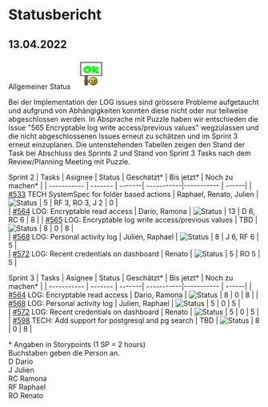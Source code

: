 # Statusbericht
## 13.04.2022
Allgemeiner Status ![Status](https://github.com/RamonaChristen/PSE-Documents/blob/main/public/images/status_ok.jpg?raw=true)

Bei der Implementation der LOG issues sind grössere Probleme aufgetaucht und aufgrund von Abhängigkeiten konnten diese nicht oder nur teilweise abgeschlossen werden. In Absprache mit Puzzle haben wir entschieden die Issue "565 Encryptable log write access/previous values" wegzulassen und die nicht abgeschlossenen Issues erneut zu schätzen und im Sprint 3 erneut einzuplanen. Die untenstehenden Tabellen zeigen den Stand der Task bei Abschluss des Sprints 2 und Stand von Sprint 3 Tasks nach dem Review/Planning Meeting mit Puzzle.

Sprint 2
| Tasks       | Asignee   | Status | Geschätzt*  | Bis jetzt*  | Noch zu machen* |
| ----------- | -------   | -------| -----------|----------- | ------|
| [#533](https://github.com/puzzle/cryptopus/issues/533) TECH SystemSpec for folder based actions | Raphael, Renato, Julien |![Status](https://img.shields.io/badge/Status-DONE-dark_green) | 5 | RF 3, RO 3, J 2  | 0 |    
| [#564](https://github.com/puzzle/cryptopus/issues/564) LOG: Encryptable read access | Dario, Ramona | ![Status](https://img.shields.io/badge/Status-Unfinished-orange) | 13 | D 6, RC 6 | 8 |
| [#565](https://github.com/puzzle/cryptopus/issues/565) LOG: Encryptable log write access/previous values | TBD | ![Status](https://img.shields.io/badge/Status-Dropped-red) | 8 | 0 | 8 |              
| [#568](https://github.com/puzzle/cryptopus/issues/568) LOG: Personal activity log | Julien, Raphael | ![Status](https://img.shields.io/badge/Status-Unfinished-orange)  | 8 | J 6, RF 6 | 5 |    
| [#572](https://github.com/puzzle/cryptopus/issues/572) LOG: Recent credentials on dashboard | Renato | ![Status](https://img.shields.io/badge/Status-Unfinished-orange) | 5 | RO 5 | 5 |    


Sprint 3
| Tasks       | Asignee   | Status | Geschätzt*  | Bis jetzt*  | Noch zu machen* |
| ----------- | -------   | -------| -----------|----------- | ------|
| [#564](https://github.com/puzzle/cryptopus/issues/564) LOG: Encryptable read access | Dario, Ramona | ![Status](https://img.shields.io/badge/Status-OK-green) | 8 | 0 | 8 |
| [#568](https://github.com/puzzle/cryptopus/issues/568) LOG: Personal activity log | Julien, Raphael    | ![Status](https://img.shields.io/badge/Status-OK-green)  | 5 | 0 | 5 |    
| [#572](https://github.com/puzzle/cryptopus/issues/572) LOG: Recent credentials on dashboard | Renato | ![Status](https://img.shields.io/badge/Status-OK-green) | 5 | 0 | 5 |    
| [#598](https://github.com/puzzle/cryptopus/issues/598) TECH: Add support for postgresql and pg search | TBD | ![Status](https://img.shields.io/badge/Status-TBD-yellow) | 8 | 0 | 8 |

\* Angaben in Storypoints (1 SP = 2 hours)  
Buchstaben geben die Person an.  
D Dario  
J Julien  
RC Ramona  
RF Raphael  
RO Renato  
